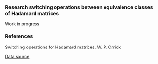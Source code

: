 ### Research switching operations between equivalence classes of Hadamard matrices

Work in progress


### References

[Switching operations for Hadamard matrices. W. P. Orrick](https://arxiv.org/pdf/math/0507515.pdf)

[Data source](http://neilsloane.com/hadamard/)
